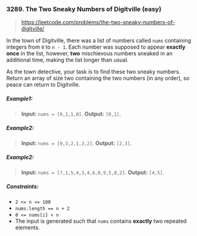 ### 3289. The Two Sneaky Numbers of Digitville (easy)

> https://leetcode.com/problems/the-two-sneaky-numbers-of-digitville/

In the town of Digitville, there was a list of numbers called `nums` containing integers from `0` to `n - 1`. Each number was supposed to appear **exactly once** in the list, however, **two** mischievous numbers sneaked in an additional time, making the list longer than usual.

As the town detective, your task is to find these two sneaky numbers. Return an array of size two containing the two numbers (in any order), so peace can return to Digitville.

##### Example1:

> **Input:** `nums = [0,1,1,0]`.
> **Output:** `[0,1]`.

##### Example2:

> **Input:** `nums = [0,3,2,1,3,2]`.
> **Output:** `[2,3]`.

##### Example2:

> **Input:** `nums = [7,1,5,4,3,4,6,0,9,5,8,2]`.
> **Output:** `[4,5]`.

##### Constraints:

- `2 <= n <= 100`
- `nums.length == n + 2`
- `0 <= nums[i] < n`
- The input is generated such that `nums` contains **exactly** two repeated elements.
